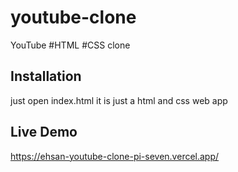 # youtube-clone

YouTube #HTML #CSS clone

## Installation

just open index.html
it is just a html and css web app

## Live Demo

https://ehsan-youtube-clone-pi-seven.vercel.app/
